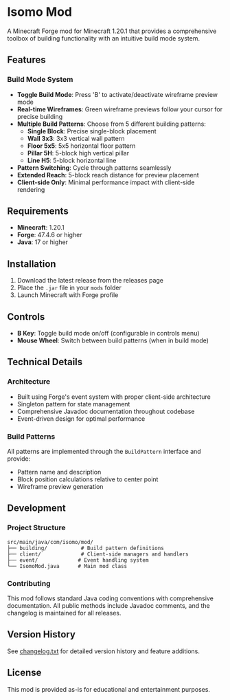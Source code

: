 # Isomo Mod

A Minecraft Forge mod for Minecraft 1.20.1 that provides a comprehensive toolbox of building functionality with an intuitive build mode system.

## Features

### Build Mode System
- **Toggle Build Mode**: Press 'B' to activate/deactivate wireframe preview mode
- **Real-time Wireframes**: Green wireframe previews follow your cursor for precise building
- **Multiple Build Patterns**: Choose from 5 different building patterns:
  - **Single Block**: Precise single-block placement
  - **Wall 3x3**: 3x3 vertical wall pattern
  - **Floor 5x5**: 5x5 horizontal floor pattern  
  - **Pillar 5H**: 5-block high vertical pillar
  - **Line H5**: 5-block horizontal line
- **Pattern Switching**: Cycle through patterns seamlessly
- **Extended Reach**: 5-block reach distance for preview placement
- **Client-side Only**: Minimal performance impact with client-side rendering

## Requirements

- **Minecraft**: 1.20.1
- **Forge**: 47.4.6 or higher
- **Java**: 17 or higher

## Installation

1. Download the latest release from the releases page
2. Place the `.jar` file in your `mods` folder
3. Launch Minecraft with Forge profile

## Controls

- **B Key**: Toggle build mode on/off (configurable in controls menu)
- **Mouse Wheel**: Switch between build patterns (when in build mode)

## Technical Details

### Architecture
- Built using Forge's event system with proper client-side architecture
- Singleton pattern for state management
- Comprehensive Javadoc documentation throughout codebase
- Event-driven design for optimal performance

### Build Patterns
All patterns are implemented through the `BuildPattern` interface and provide:
- Pattern name and description
- Block position calculations relative to center point
- Wireframe preview generation

## Development

### Project Structure
```
src/main/java/com/isomo/mod/
├── building/           # Build pattern definitions
├── client/             # Client-side managers and handlers  
├── event/             # Event handling system
└── IsomoMod.java      # Main mod class
```

### Contributing
This mod follows standard Java coding conventions with comprehensive documentation. All public methods include Javadoc comments, and the changelog is maintained for all releases.

## Version History

See [changelog.txt](changelog.txt) for detailed version history and feature additions.

## License

This mod is provided as-is for educational and entertainment purposes.
